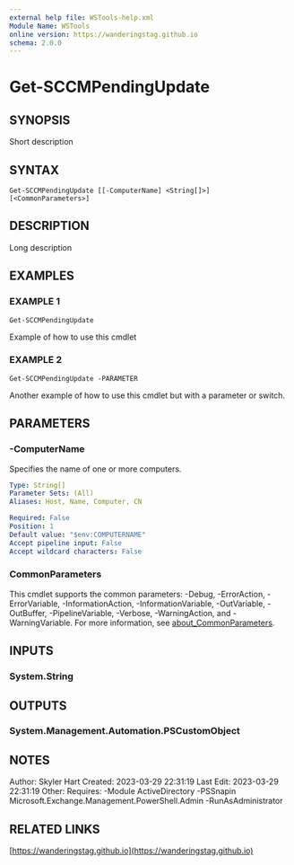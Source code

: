 ```yaml
---
external help file: WSTools-help.xml
Module Name: WSTools
online version: https://wanderingstag.github.io
schema: 2.0.0
---
```


# Get-SCCMPendingUpdate

## SYNOPSIS
Short description

## SYNTAX

```
Get-SCCMPendingUpdate [[-ComputerName] <String[]>] [<CommonParameters>]
```

## DESCRIPTION
Long description

## EXAMPLES

### EXAMPLE 1
```
Get-SCCMPendingUpdate
```

Example of how to use this cmdlet

### EXAMPLE 2
```
Get-SCCMPendingUpdate -PARAMETER
```

Another example of how to use this cmdlet but with a parameter or switch.

## PARAMETERS

### -ComputerName
Specifies the name of one or more computers.

```yaml
Type: String[]
Parameter Sets: (All)
Aliases: Host, Name, Computer, CN

Required: False
Position: 1
Default value: "$env:COMPUTERNAME"
Accept pipeline input: False
Accept wildcard characters: False
```

### CommonParameters
This cmdlet supports the common parameters: -Debug, -ErrorAction, -ErrorVariable, -InformationAction, -InformationVariable, -OutVariable, -OutBuffer, -PipelineVariable, -Verbose, -WarningAction, and -WarningVariable. For more information, see [about_CommonParameters](http://go.microsoft.com/fwlink/?LinkID=113216).

## INPUTS

### System.String
## OUTPUTS

### System.Management.Automation.PSCustomObject
## NOTES
Author: Skyler Hart
Created: 2023-03-29 22:31:19
Last Edit: 2023-03-29 22:31:19
Other:
Requires:
    -Module ActiveDirectory
    -PSSnapin Microsoft.Exchange.Management.PowerShell.Admin
    -RunAsAdministrator

## RELATED LINKS

[https://wanderingstag.github.io](https://wanderingstag.github.io)


